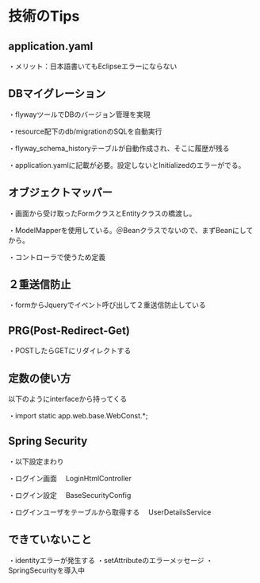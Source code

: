 # 技術のTips

## application.yaml

・メリット：日本語書いてもEclipseエラーにならない

## DBマイグレーション

・flywayツールでDBのバージョン管理を実現

・resource配下のdb/migrationのSQLを自動実行

・flyway_schema_historyテーブルが自動作成され、そこに履歴が残る

・application.yamlに記載が必要。設定しないとInitializedのエラーがでる。

## オブジェクトマッパー

・画面から受け取ったFormクラスとEntityクラスの橋渡し。

・ModelMapperを使用している。＠Beanクラスでないので、まずBeanにしてから。

・コントローラで使うため定義

## ２重送信防止

・formからJqueryでイベント呼び出して２重送信防止している

## 	PRG(Post-Redirect-Get)

・POSTしたらGETにリダイレクトする

## 	定数の使い方

以下のようにinterfaceから持ってくる

・import static app.web.base.WebConst.*;


## Spring Security

・以下設定まわり

・ログイン画面
　LoginHtmlController

・ログイン設定
　BaseSecurityConfig

・ログインユーザをテーブルから取得する
　UserDetailsService


## できていないこと

・identityエラーが発生する
・setAttributeのエラーメッセージ
・SpringSecurityを導入中

